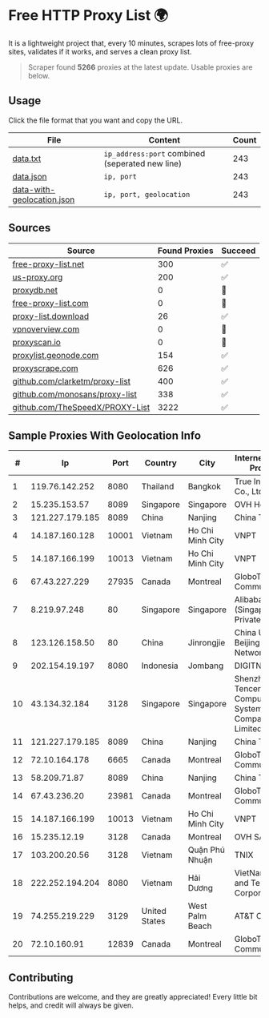 
# Free HTTP Proxy List 🌍

It is a lightweight project that, every 10 minutes, scrapes lots of free-proxy sites, validates if it works, and serves a clean proxy list.


> Scraper found **5266** proxies at the latest update. Usable proxies are below.

## Usage

Click the file format that you want and copy the URL.


|File|Content|Count|
|----|-------|-----|
|[data.txt](https://raw.githubusercontent.com/themiralay/Proxy-List-World/master/data.txt)|`ip_address:port` combined (seperated new line)|243|
|[data.json](https://raw.githubusercontent.com/themiralay/Proxy-List-World/master/data.json)|`ip, port`|243|
|[data-with-geolocation.json](https://raw.githubusercontent.com/themiralay/Proxy-List-World/master/data-with-geolocation.json)|`ip, port, geolocation`|243|

## Sources

|Source|Found Proxies|Succeed|
|------|-------------|-------|
|[free-proxy-list.net](https://free-proxy-list.net)|300|✅|
|[us-proxy.org](https://www.us-proxy.org)|200|✅|
|[proxydb.net](http://proxydb.net)|0|🚫|
|[free-proxy-list.com](https://free-proxy-list.com/?page=&port=&type%5B%5D=http&type%5B%5D=https&up_time=0&search=Search)|0|🚫|
|[proxy-list.download](https://www.proxy-list.download/HTTP)|26|✅|
|[vpnoverview.com](https://vpnoverview.com/privacy/anonymous-browsing/free-proxy-servers)|0|🚫|
|[proxyscan.io](https://www.proxyscan.io)|0|🚫|
|[proxylist.geonode.com](https://proxylist.geonode.com/api/proxy-list?limit=300&page=1&sort_by=lastChecked&sort_type=desc&protocols=http,https)|154|✅|
|[proxyscrape.com](https://api.proxyscrape.com/v2/?request=displayproxies&protocol=http&timeout=10000&country=all&ssl=all&anonymity=all)|626|✅|
|[github.com/clarketm/proxy-list](https://raw.githubusercontent.com/clarketm/proxy-list/master/proxy-list-raw.txt)|400|✅|
|[github.com/monosans/proxy-list](https://raw.githubusercontent.com/monosans/proxy-list/main/proxies/http.txt)|338|✅|
|[github.com/TheSpeedX/PROXY-List](https://raw.githubusercontent.com/TheSpeedX/PROXY-List/master/http.txt)|3222|✅|


## Sample Proxies With Geolocation Info

|#|Ip|Port|Country|City|Internet Service Provider|
|-|--|----|-------|----|-------------------------|
|1|119.76.142.252|8080|Thailand|Bangkok|True Internet Co., Ltd.|
|2|15.235.153.57|8089|Singapore|Singapore|OVH Hosting|
|3|121.227.179.185|8089|China|Nanjing|China Telecom|
|4|14.187.160.128|10001|Vietnam|Ho Chi Minh City|VNPT|
|5|14.187.166.199|10013|Vietnam|Ho Chi Minh City|VNPT|
|6|67.43.227.229|27935|Canada|Montreal|GloboTech Communications|
|7|8.219.97.248|80|Singapore|Singapore|Alibaba Cloud (Singapore) Private Limited|
|8|123.126.158.50|80|China|Jinrongjie|China Unicom Beijing Province Network|
|9|202.154.19.197|8080|Indonesia|Jombang|DIGITNET|
|10|43.134.32.184|3128|Singapore|Singapore|Shenzhen Tencent Computer Systems Company Limited|
|11|121.227.179.185|8089|China|Nanjing|China Telecom|
|12|72.10.164.178|6665|Canada|Montreal|GloboTech Communications|
|13|58.209.71.87|8089|China|Nanjing|China Telecom|
|14|67.43.236.20|23981|Canada|Montreal|GloboTech Communications|
|15|14.187.166.199|10013|Vietnam|Ho Chi Minh City|VNPT|
|16|15.235.12.19|3128|Canada|Montreal|OVH SAS|
|17|103.200.20.56|3128|Vietnam|Quận Phú Nhuận|TNIX|
|18|222.252.194.204|8080|Vietnam|Hải Dương|VietNam Post and Telecom Corporation|
|19|74.255.219.229|3129|United States|West Palm Beach|AT&T Corp.|
|20|72.10.160.91|12839|Canada|Montreal|GloboTech Communications|



## Contributing

Contributions are welcome, and they are greatly appreciated! Every
little bit helps, and credit will always be given.


